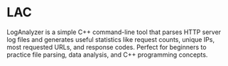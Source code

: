 # LAC
LogAnalyzer is a simple C++ command-line tool that parses HTTP server log files and generates useful statistics like request counts, unique IPs, most requested URLs, and response codes. Perfect for beginners to practice file parsing, data analysis, and C++ programming concepts.
